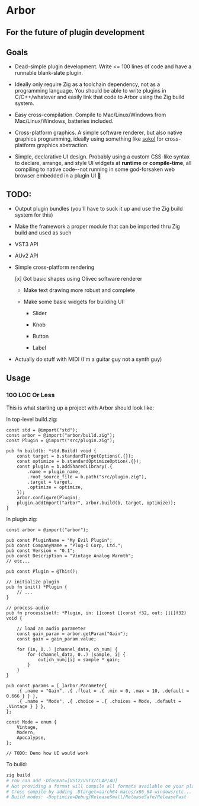 # Arbor

## For the future of plugin development

## Goals

* Dead-simple plugin development. Write <= 100 lines of code and have a runnable
blank-slate plugin.

* Ideally only require Zig as a toolchain dependency, not as a programming
language. You should be able to write plugins in C/C++/whatever and easily link
that code to Arbor using the Zig build system.

* Easy cross-compilation. Compile to Mac/Linux/Windows from Mac/Linux/Windows,
batteries included.

* Cross-platform graphics. A simple software renderer, but also native graphics
programming, ideally using something like [sokol](https://github.com/floooh/sokol.git)
for cross-platform graphics abstraction.

* Simple, declarative UI design. Probably using a custom CSS-like syntax
to declare, arrange, and style UI widgets at **runtime** or **compile-time**, all
compiling to native code--not running in some god-forsaken web browser embedded
in a plugin UI 🤮

## TODO:

* Output plugin bundles (you'll have to suck it up and use the Zig build system
for this)

* Make the framework a proper module that can be imported thru Zig build and used
as such

* VST3 API

* AUv2 API

* Simple cross-platform rendering

	[x] Got basic shapes using Olivec software renderer

	* Make text drawing more robust and complete

	* Make some basic widgets for building UI:

		* Slider
		
		* Knob
		
		* Button
		
		* Label

* Actually do stuff with MIDI (I'm a guitar guy not a synth guy)

## Usage

### 100 LOC Or Less

This is what starting up a project with Arbor should look like:

In top-level build.zig:

```zig
const std = @import("std");
const arbor = @import("arbor/build.zig");
const Plugin = @import("src/plugin.zig");

pub fn build(b: *std.Build) void {
	const target = b.standardTargetOptions(.{});
	const optimize = b.standardOptimizeOption(.{});
	const plugin = b.addSharedLibrary(.{
		.name = plugin_name,
		.root_source_file = b.path("src/plugin.zig"),
		.target = target,
		.optimize = optimize,
	});
	arbor.configure(Plugin);
	plugin.addImport("arbor", arbor.build(b, target, optimize));
}
```

In plugin.zig:

```zig
const arbor = @import("arbor");

pub const PluginName = "My Evil Plugin";
pub const CompanyName = "Plug-O Corp, Ltd.";
pub const Version = "0.1";
pub const Description = "Vintage Analog Warmth";
// etc...

pub const Plugin = @This();

// initialize plugin 
pub fn init() *Plugin {
	// ...
}

// process audio
pub fn process(self: *Plugin, in: []const []const f32, out: [][]f32) void {

	// load an audio parameter
	const gain_param = arbor.getParam("Gain");
	const gain = gain_param.value;
	
	for (in, 0..) |channel_data, ch_num| {
	  	for (channel_data, 0..) |sample, i| {
			out[ch_num][i] = sample * gain;
		}
	}
}

pub const params = [_]arbor.Parameter{
	.{ .name = "Gain", .{ .float = .{ .min = 0, .max = 10, .default = 0.666 } } },
	.{ .name = "Mode", .{ .choice = .{ .choices = Mode, .default = .Vintage } } },
};

const Mode = enum {
	Vintage,
	Modern,
	Apocalypse,
};

// TODO: Demo how UI would work

```

To build:

```sh
zig build
# You can add -Dformat=[VST2/VST3/CLAP/AU]
# Not providing a format will compile all formats available on your platform
# Cross compile by adding -Dtarget=aarch64-macos/x86_64-windows/etc...
# Build modes: -Doptimize=Debug/ReleaseSmall/ReleaseSafe/ReleaseFast
```
